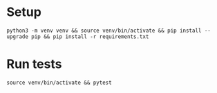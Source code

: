 # Setup
```
python3 -m venv venv && source venv/bin/activate && pip install --upgrade pip && pip install -r requirements.txt
```

# Run tests
```
source venv/bin/activate && pytest
```
